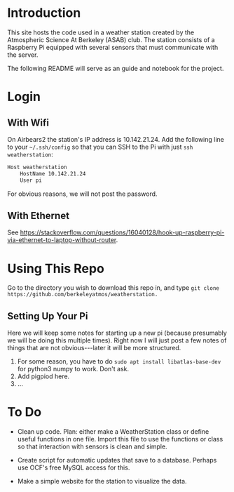 # Introduction

This site hosts the code used in a weather station created by the Atmospheric Science At Berkeley (ASAB) club. 
The station consists of a Raspberry Pi equipped with several sensors that must communicate with the server.

The following README will serve as an guide and notebook for the project. 

# Login

## With Wifi

On Airbears2 the station's IP address is 10.142.21.24. 
Add the following line to your `~/.ssh/config` so that you can SSH to the Pi with just `ssh weatherstation`:

```bash
Host weatherstation
	HostName 10.142.21.24
	User pi
```

For obvious reasons, we will not post the password.

## With Ethernet

See https://stackoverflow.com/questions/16040128/hook-up-raspberry-pi-via-ethernet-to-laptop-without-router.

# Using This Repo

Go to the directory you wish to download this repo in, and type `git clone https://github.com/berkeleyatmos/weatherstation.`

## Setting Up Your Pi

Here we will keep some notes for starting up a new pi (because presumably we will be doing this multiple times).
Right now I will just post a few notes of things that are not obvious---later it will be more structured.

1. For some reason, you have to do `sudo apt install libatlas-base-dev` for python3 numpy to work. Don't ask.
2. Add pigpiod here.
3. ...

# To Do

- Clean up code. Plan: either make a WeatherStation class or define useful functions in one file. Import this file to use the functions or class so that interaction with sensors is clean and simple.

- Create script for automatic updates that save to a database. Perhaps use OCF's free MySQL access for this.

- Make a simple website for the station to visualize the data. 
